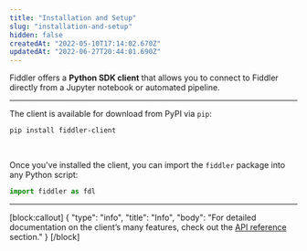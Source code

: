 ```yaml
---
title: "Installation and Setup"
slug: "installation-and-setup"
hidden: false
createdAt: "2022-05-10T17:14:02.670Z"
updatedAt: "2022-06-27T20:44:01.690Z"
---
```

Fiddler offers a **Python SDK client** that allows you to connect to Fiddler directly from a Jupyter notebook or automated pipeline.

***

The client is available for download from PyPI via `pip`:

```
pip install fiddler-client
```

<br>

Once you've installed the client, you can import the `fiddler` package into any Python script:

```python
import fiddler as fdl
```

***
[block:callout]
{
  "type": "info",
  "title": "Info",
  "body": "For detailed documentation on the client’s many features, check out the [API reference](https://api.fiddler.ai) section."
}
[/block]